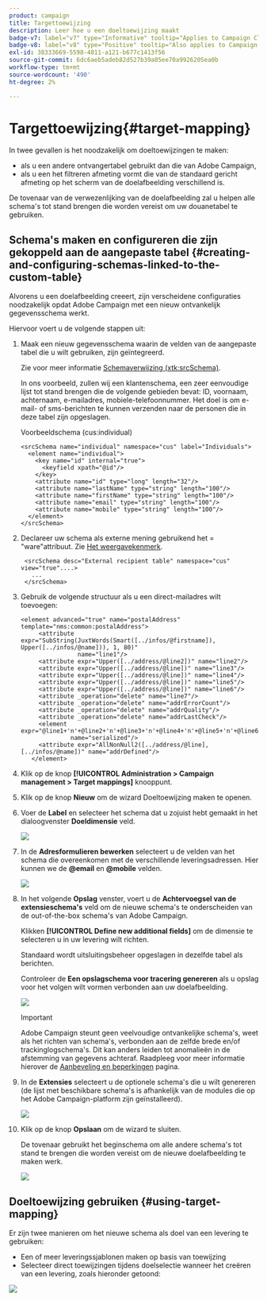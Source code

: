 ```yaml
---
product: campaign
title: Targettoewijzing
description: Leer hoe u een doeltoewijzing maakt
badge-v7: label="v7" type="Informative" tooltip="Applies to Campaign Classic v7"
badge-v8: label="v8" type="Positive" tooltip="Also applies to Campaign v8"
exl-id: 38333669-5598-4811-a121-b677c1413f56
source-git-commit: 6dc6aeb5adeb82d527b39a05ee70a9926205ea0b
workflow-type: tm+mt
source-wordcount: '490'
ht-degree: 2%

---
```


# Targettoewijzing{#target-mapping}



In twee gevallen is het noodzakelijk om doeltoewijzingen te maken:

* als u een andere ontvangertabel gebruikt dan die van Adobe Campaign,
* als u een het filtreren afmeting vormt die van de standaard gericht afmeting op het scherm van de doelafbeelding verschillend is.

De tovenaar van de verwezenlijking van de doelafbeelding zal u helpen alle schema&#39;s tot stand brengen die worden vereist om uw douanetabel te gebruiken.

## Schema&#39;s maken en configureren die zijn gekoppeld aan de aangepaste tabel {#creating-and-configuring-schemas-linked-to-the-custom-table}

Alvorens u een doelafbeelding creeert, zijn verscheidene configuraties noodzakelijk opdat Adobe Campaign met een nieuw ontvankelijk gegevensschema werkt.

Hiervoor voert u de volgende stappen uit:

1. Maak een nieuw gegevensschema waarin de velden van de aangepaste tabel die u wilt gebruiken, zijn geïntegreerd.

   Zie voor meer informatie [Schemaverwijzing (xtk:srcSchema)](../../configuration/using/about-schema-reference.md).

   In ons voorbeeld, zullen wij een klantenschema, een zeer eenvoudige lijst tot stand brengen die de volgende gebieden bevat: ID, voornaam, achternaam, e-mailadres, mobiele-telefoonnummer. Het doel is om e-mail- of sms-berichten te kunnen verzenden naar de personen die in deze tabel zijn opgeslagen.

   Voorbeeldschema (cus:individual)

   ```
   <srcSchema name="individual" namespace="cus" label="Individuals">
     <element name="individual">
       <key name="id" internal="true">
         <keyfield xpath="@id"/>
       </key>
       <attribute name="id" type="long" length="32"/>
       <attribute name="lastName" type="string" length="100"/>
       <attribute name="firstName" type="string" length="100"/>
       <attribute name="email" type="string" length="100"/>
       <attribute name="mobile" type="string" length="100"/>
     </element>
   </srcSchema>
   ```

1. Declareer uw schema als externe mening gebruikend het = &quot;ware&quot;attribuut. Zie [Het weergavekenmerk](../../configuration/using/schema-characteristics.md#the-view-attribute).

   ```
    <srcSchema desc="External recipient table" namespace="cus" view="true"....>
      ...
    </srcSchema>
   ```

1. Gebruik de volgende structuur als u een direct-mailadres wilt toevoegen:

   ```
   <element advanced="true" name="postalAddress" template="nms:common:postalAddress">
        <attribute expr="SubString(JuxtWords(Smart([../infos/@firstname]), Upper([../infos/@name])), 1, 80)"
                   name="line1"/>
        <attribute expr="Upper([../address/@line2])" name="line2"/>
        <attribute expr="Upper([../address/@line])" name="line3"/>
        <attribute expr="Upper([../address/@line])" name="line4"/>
        <attribute expr="Upper([../address/@line])" name="line5"/>
        <attribute expr="Upper([../address/@line])" name="line6"/>
        <attribute _operation="delete" name="line7"/>
        <attribute _operation="delete" name="addrErrorCount"/>
        <attribute _operation="delete" name="addrQuality"/>
        <attribute _operation="delete" name="addrLastCheck"/>
        <element expr="@line1+'n'+@line2+'n'+@line3+'n'+@line4+'n'+@line5+'n'+@line6"
                 name="serialized"/>
        <attribute expr="AllNonNull2([../address/@line], [../infos/@name])" name="addrDefined"/>
      </element>
   ```

1. Klik op de knop **[!UICONTROL Administration > Campaign management > Target mappings]** knooppunt.
1. Klik op de knop **Nieuw** om de wizard Doeltoewijzing maken te openen.
1. Voer de **Label** en selecteer het schema dat u zojuist hebt gemaakt in het dialoogvenster **Doeldimensie** veld.

   ![](assets/mapping_diffusion_wizard_1.png)

1. In de **Adresformulieren bewerken** selecteert u de velden van het schema die overeenkomen met de verschillende leveringsadressen. Hier kunnen we de **@email** en **@mobile** velden.

   ![](assets/mapping_diffusion_wizard_2.png)

1. In het volgende **Opslag** venster, voert u de **Achtervoegsel van de extensieschema&#39;s** veld om de nieuwe schema&#39;s te onderscheiden van de out-of-the-box schema&#39;s van Adobe Campaign.

   Klikken **[!UICONTROL Define new additional fields]** om de dimensie te selecteren u in uw levering wilt richten.

   Standaard wordt uitsluitingsbeheer opgeslagen in dezelfde tabel als berichten.

   Controleer de **Een opslagschema voor tracering genereren** als u opslag voor het volgen wilt vormen verbonden aan uw doelafbeelding.

   ![](assets/mapping_diffusion_wizard_3.png)

   >[!IMPORTANT]
   >
   >Adobe Campaign steunt geen veelvoudige ontvankelijke schema&#39;s, weet als het richten van schema&#39;s, verbonden aan de zelfde brede en/of trackinglogschema&#39;s. Dit kan anders leiden tot anomalieën in de afstemming van gegevens achteraf. Raadpleeg voor meer informatie hierover de [Aanbeveling en beperkingen](../../configuration/using/about-custom-recipient-table.md) pagina.

1. In de **Extensies** selecteert u de optionele schema&#39;s die u wilt genereren (de lijst met beschikbare schema&#39;s is afhankelijk van de modules die op het Adobe Campaign-platform zijn geïnstalleerd).

   ![](assets/mapping_diffusion_wizard_4.png)

1. Klik op de knop **Opslaan** om de wizard te sluiten.

   De tovenaar gebruikt het beginschema om alle andere schema&#39;s tot stand te brengen die worden vereist om de nieuwe doelafbeelding te maken werk.

   ![](assets/mapping_schema_list.png)

## Doeltoewijzing gebruiken {#using-target-mapping}

Er zijn twee manieren om het nieuwe schema als doel van een levering te gebruiken:

* Een of meer leveringssjablonen maken op basis van toewijzing
* Selecteer direct toewijzingen tijdens doelselectie wanneer het creëren van een levering, zoals hieronder getoond:

![](assets/mapping_selection_ciblage.png)
